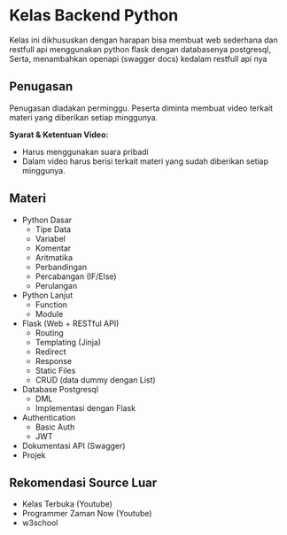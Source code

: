 # Kelas Backend Python
Kelas ini dikhususkan dengan harapan bisa membuat web sederhana dan restfull api menggunakan python flask dengan databasenya postgresql, Serta, menambahkan openapi (swagger docs) kedalam restfull api nya

## Penugasan
Penugasan diadakan perminggu. Peserta diminta membuat video terkait materi yang diberikan setiap minggunya.

**Syarat & Ketentuan Video:**
- Harus menggunakan suara pribadi
- Dalam video harus berisi terkait materi yang sudah diberikan setiap minggunya.

## Materi
- Python Dasar
  - Tipe Data
  - Variabel
  - Komentar
  - Aritmatika
  - Perbandingan
  - Percabangan (IF/Else)
  - Perulangan
- Python Lanjut
  - Function
  - Module
- Flask (Web + RESTful API)
  - Routing
  - Templating (Jinja)
  - Redirect
  - Response
  - Static Files
  - CRUD (data dummy dengan List)
- Database Postgresql
  - DML
  - Implementasi dengan Flask
- Authentication
  - Basic Auth
  - JWT
- Dokumentasi API (Swagger)
- Projek



## Rekomendasi Source Luar
- Kelas Terbuka (Youtube)
- Programmer Zaman Now (Youtube)
- w3school